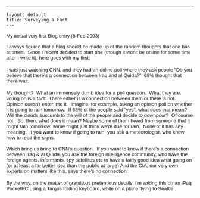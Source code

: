   ---
    layout: default
    title: Surveying a Fact
    ---
<p><font face="Arial" size="2">My actual very first Blog entry (8-Feb-2003)</font></p>
<p class="MsoNormal" style="MARGIN: 0in 0in 0pt; mso-pagination: none; mso-layout-grid-align: none"><span style="FONT-SIZE: 10pt; FONT-FAMILY: Tahoma"><font face="Arial">I always figured that a blog should be made up of the random thoughts that one has at times.  Since I recent decided to start one (though it won't be online for some time after I write it), here goes with my first:</font></span></p>
<p class="MsoNormal" style="MARGIN: 0in 0in 0pt; mso-pagination: none; mso-layout-grid-align: none"><span style="FONT-SIZE: 10pt; FONT-FAMILY: Tahoma"><font face="Arial"></font></span> </p>
<p class="MsoNormal" style="MARGIN: 0in 0in 0pt; mso-pagination: none; mso-layout-grid-align: none"><span style="FONT-SIZE: 10pt; FONT-FAMILY: Tahoma"><font face="Arial">I was just watching CNN, and they had an online poll where they ask people "Do you believe that there's a connection between Iraq and al Quida?"  68% thought that there was.</font></span></p>
<p class="MsoNormal" style="MARGIN: 0in 0in 0pt; mso-pagination: none; mso-layout-grid-align: none"><span style="FONT-SIZE: 10pt; FONT-FAMILY: Tahoma"><font face="Arial"></font></span> </p>
<p class="MsoNormal" style="MARGIN: 0in 0in 0pt; mso-pagination: none; mso-layout-grid-align: none"><span style="FONT-SIZE: 10pt; FONT-FAMILY: Tahoma"><font face="Arial">My thought?  What an immensely dumb idea for a poll question.  What they are voting on is a fact:  There either is a connection between them or there is not.  Opinion doesn't enter into it.  Imagine, for example, taking an opinion poll on whether it is going to rain tomorrow.  If 68% of the people said "yes", what does that mean?  Will the clouds succumb to the will of the people and decide to downpour?  Of course not.  So, then, what does it mean? Maybe some of them heard from someone that it might rain tomorrow; some might just think we're due for rain.  None of it has any meaning.  If you want to know if going to rain, you ask a meteorologist, who know how to read the signs.  </font></span></p><span style="FONT-SIZE: 10pt; FONT-FAMILY: Tahoma"><font face="Arial">
<p class="MsoNormal" style="MARGIN: 0in 0in 0pt; mso-pagination: none; mso-layout-grid-align: none"><br />Which bring us bring to CNN's question.  If you want to know if there's a connection between Iraq &amp; al Quida, you ask the foreign intelligence community, who have the foreign agents, informants, spy satellites etc to have a fairly good idea what going on (or at least a far better idea than the public at large) And the CIA, our very own experts on matters like this, says there's no connection.</p>
<p class="MsoNormal" style="MARGIN: 0in 0in 0pt; mso-pagination: none; mso-layout-grid-align: none"></p></font></span>  
<p class="MsoNormal" style="MARGIN: 0in 0in 0pt; mso-pagination: none; mso-layout-grid-align: none"><span style="FONT-SIZE: 10pt; FONT-FAMILY: Tahoma"><font face="Arial">By the way, on the matter of gratuitous pretentious details, I'm writing this on an iPaq PocketPC using a Targus folding keyboard, while on a plane flying to Seattle.<br /></font></span></p>
